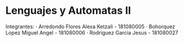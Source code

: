 # Lenguajes y Automatas II

Integrantes:
· Arredondo Flores Alexa Ketzali - 181080005
· Bohorquez Lopez Miguel Angel - 181080006
· Rodriguez Garcia Jesus - 181080027
